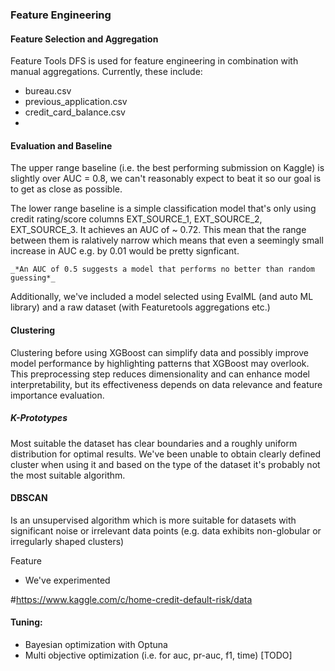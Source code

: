 ### Feature Engineering

#### Feature Selection and Aggregation

Feature Tools DFS is used for feature engineering in combination with manual aggregations. Currently, these include:

- bureau.csv
- previous_application.csv
- credit_card_balance.csv
-

#### Evaluation and Baseline

The upper range baseline (i.e. the best performing submission on Kaggle) is slightly over AUC = 0.8, we can't reasonably
expect to beat it so our goal is to get as close as possible.

The lower range baseline is a simple classification model that's only using credit rating/score columns
EXT_SOURCE_1, EXT_SOURCE_2, EXT_SOURCE_3. It achieves an AUC of ~ 0.72. This mean that the range between them is ralatively narrow which means that even a seemingly small increase in AUC e.g. by 0.01 would be pretty signficant. 

`_*An AUC of 0.5 suggests a model that performs no better than random guessing*_`

Additionally, we've included a model selected using EvalML (and auto ML library) and a raw dataset (with Featuretools
aggregations etc.)

#### Clustering

Clustering before using XGBoost can simplify data and possibly improve model performance by highlighting patterns that
XGBoost may overlook. This preprocessing step reduces dimensionality and can enhance model interpretability, but its
effectiveness depends on data relevance and feature importance evaluation.

##### K-Prototypes

Most suitable the dataset has clear boundaries and a roughly uniform distribution for optimal results. We've been unable
to obtain clearly defined cluster when using it and based on the type of the dataset it's probably not the most suitable
algorithm.

#### DBSCAN

Is an unsupervised algorithm which is more suitable for datasets with significant noise or irrelevant data points (e.g.
data exhibits non-globular or irregularly shaped clusters)

Feature

- We've experimented

#https://www.kaggle.com/c/home-credit-default-risk/data

#### Tuning:
- Bayesian optimization with Optuna
- Multi objective optimization (i.e. for auc, pr-auc, f1, time) [TODO]